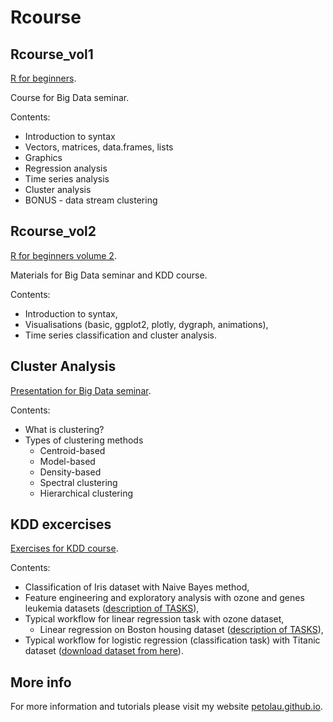 # Rcourse

## Rcourse_vol1

[R for beginners](https://github.com/PetoLau/Rcourse/tree/master/Rcourse_vol1).

Course for Big Data seminar.

Contents:
 - Introduction to syntax
 - Vectors, matrices, data.frames, lists
 - Graphics
 - Regression analysis
 - Time series analysis
 - Cluster analysis
 - BONUS - data stream clustering

## Rcourse_vol2

[R for beginners volume 2](https://github.com/PetoLau/Rcourse/tree/master/Rcourse_vol2).

Materials for Big Data seminar and KDD course.

Contents:
 - Introduction to syntax,
 - Visualisations (basic, ggplot2, plotly, dygraph, animations),
 - Time series classification and cluster analysis.

## Cluster Analysis

[Presentation for Big Data seminar](https://github.com/PetoLau/Rcourse/tree/master/ClusterAnalysis).

Contents:
 - What is clustering?
 - Types of clustering methods
    - Centroid-based
    - Model-based
    - Density-based
    - Spectral clustering
    - Hierarchical clustering

## KDD excercises

[Exercises for KDD course](https://github.com/PetoLau/Rcourse/tree/master/Exercises).

Contents:
 - Classification of Iris dataset with Naive Bayes method,
 - Feature engineering and exploratory analysis with ozone and genes leukemia datasets ([description of TASKS](https://github.com/PetoLau/Rcourse/blob/master/Exercises/2_datasets_ozone_leukemia_exercises.md)),
 - Typical workflow for linear regression task with ozone dataset,
    - Linear regression on Boston housing dataset ([description of TASKS](https://github.com/PetoLau/Rcourse/blob/master/Exercises/4_housing_tasks.md)),
 - Typical workflow for logistic regression (classification task) with Titanic dataset ([download dataset from here](https://www.kaggle.com/c/titanic/data)).

## More info

For more information and tutorials please visit my website [petolau.github.io](https://petolau.github.io/).
